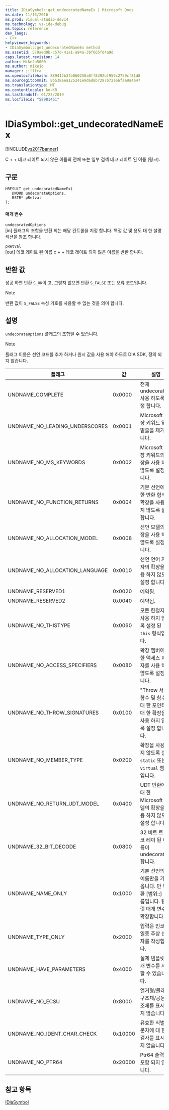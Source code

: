 ```yaml
---
title: IDiaSymbol::get_undecoratedNameEx | Microsoft Docs
ms.date: 11/15/2016
ms.prod: visual-studio-dev14
ms.technology: vs-ide-debug
ms.topic: reference
dev_langs:
- C++
helpviewer_keywords:
- IDiaSymbol::get_undecoratedNameEx method
ms.assetid: 579aed0b-c57d-41a1-a94a-3bf665fd4a9d
caps.latest.revision: 14
author: MikeJo5000
ms.author: mikejo
manager: jillfra
ms.openlocfilehash: 889412b3fb060250a0ff8392bf959c2759cf81d8
ms.sourcegitcommit: 8b538eea125241e9d6d8b7297b72a66faa9a4a47
ms.translationtype: MT
ms.contentlocale: ko-KR
ms.lasthandoff: 01/23/2019
ms.locfileid: "58981461"
---
```

# <a name="idiasymbolgetundecoratednameex"></a>IDiaSymbol::get_undecoratedNameEx
[!INCLUDE[vs2017banner](../../includes/vs2017banner.md)]

C + + 데코 레이트 되지 않은 이름의 전체 또는 일부 검색 데코 레이트 된 이름 (링크).  
  
## <a name="syntax"></a>구문  
  
```cpp#  
HRESULT get_undecoratedNameEx(   
   DWORD undecorateOptions,  
   BSTR* pRetval  
);  
```  
  
#### <a name="parameters"></a>매개 변수  
 `undecoratedOptions`  
 [in] 플래그의 조합을 반환 되는 해당 컨트롤을 지정 합니다. 특정 값 및 용도 대 한 설명 섹션을 참조 합니다.  
  
 `pRetVal`  
 [out] 데코 레이트 된 이름 c + + 데코 레이트 되지 않은 이름을 반환 합니다.  
  
## <a name="return-value"></a>반환 값  
 성공 하면 반환 `S_OK`이 고, 그렇지 않으면 반환 `S_FALSE` 또는 오류 코드입니다.  
  
> [!NOTE]
>  반환 값이 `S_FALSE` 속성 기호를 사용할 수 없는 것을 의미 합니다.  
  
## <a name="remarks"></a>설명  
 `undecorateOptions` 플래그의 조합일 수 있습니다.  
  
> [!NOTE]
>  플래그 이름은 선언 코드를 추가 하거나 원시 값을 사용 해야 하므로 DIA SDK, 정의 되지 않습니다.  
  
|플래그|값|설명|  
|----------|-----------|-----------------|  
|UNDNAME_COMPLETE|0x0000|전체 undecoration 사용 하도록 설정 합니다.|  
|UNDNAME_NO_LEADING_UNDERSCORES|0x0001|Microsoft 확장 키워드 앞에 밑줄을 제거 합니다.|  
|UNDNAME_NO_MS_KEYWORDS|0x0002|Microsoft 확장 키워드의 확장을 사용 하지 않도록 설정 합니다.|  
|UNDNAME_NO_FUNCTION_RETURNS|0x0004|기본 선언에 대 한 반환 형식의 확장을 사용 하지 않도록 설정 합니다.|  
|UNDNAME_NO_ALLOCATION_MODEL|0x0008|선언 모델의 확장을 사용 하지 않도록 설정 합니다.|  
|UNDNAME_NO_ALLOCATION_LANGUAGE|0x0010|선언 언어 지정자의 확장을 사용 하지 않도록 설정 합니다.|  
|UNDNAME_RESERVED1|0x0020|예약됨.|  
|UNDNAME_RESERVED2|0x0040|예약됨.|  
|UNDNAME_NO_THISTYPE|0x0060|모든 한정자를 사용 하지 않도록 설정 된 `this` 형식입니다.|  
|UNDNAME_NO_ACCESS_SPECIFIERS|0x0080|확장 멤버에 대 한 액세스 지정자를 사용 하지 않도록 설정 합니다.|  
|UNDNAME_NO_THROW_SIGNATURES|0x0100|"Throw 서명" 함수 및 함수에 대 한 포인터에 대 한 확장을 사용 하지 않도록 설정 합니다.|  
|UNDNAME_NO_MEMBER_TYPE|0x0200|확장을 사용 하지 않도록 설정 `static` 또는 `virtual` 멤버입니다.|  
|UNDNAME_NO_RETURN_UDT_MODEL|0x0400|UDT 반환에 대 한 Microsoft 모델의 확장을 사용 하지 않도록 설정 합니다.|  
|UNDNAME_32_BIT_DECODE|0x0800|32 비트 트 데코 레이 된 이름이 undecorates 합니다.|  
|UNDNAME_NAME_ONLY|0x1000|기본 선언의; 이름만을 가져옵니다. 만 반환 [범위::] 이름입니다.  템플릿 매개 변수를 확장합니다.|  
|UNDNAME_TYPE_ONLY|0x2000|입력은 인코딩; 일종 추상 선언 자를 작성합니다.|  
|UNDNAME_HAVE_PARAMETERS|0x4000|실제 템플릿 매개 변수를 사용할 수 있습니다.|  
|UNDNAME_NO_ECSU|0x8000|열거형/클래스/구조체/공용 구조체를 표시 하지 않습니다.|  
|UNDNAME_NO_IDENT_CHAR_CHECK|0x10000|유효한 식별자 문자에 대 한 검사를 표시 하지 않습니다.|  
|UNDNAME_NO_PTR64|0x20000|Ptr64 출력에 포함 되지 않습니다.|  
  
## <a name="see-also"></a>참고 항목  
 [IDiaSymbol](../../debugger/debug-interface-access/idiasymbol.md)
